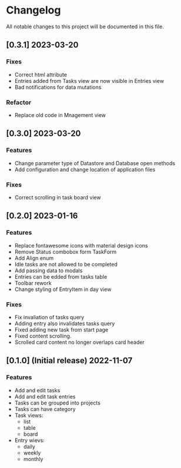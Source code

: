 # Changelog

All notable changes to this project will be documented in this file.

## [0.3.1] 2023-03-20

### Fixes

- Correct html attribute
- Entries added from Tasks view are now visible in Entries view
- Bad notifications for data mutations

### Refactor

- Replace old code in Mnagement view

## [0.3.0] 2023-03-20

### Features

- Change parameter type of Datastore and Database open methods
- Add configuration and change location of application files

### Fixes

- Correct scrolling in task board view

## [0.2.0] 2023-01-16

### Features

- Replace fontawesome icons with material design icons
- Remove Status combobox form TaskForm
- Add Align enum
- Idle tasks are not allowed to be completed
- Add passing data to modals
- Entries can be edded from tasks table
- Toolbar rework
- Change styling of EntryItem in day view

### Fixes

- Fix invaliation of tasks query
- Adding entry also invalidates tasks query
- Fixed adding new task from start page
- Fixed content scrolling.
- Scrolled card content no longer overlaps card header

## [0.1.0] (Initial release) 2022-11-07

### Features

- Add and edit tasks
- Add and edit task entries
- Tasks can be grouped into projects
- Tasks can have category
- Task views:
  - list
  - table
  - board
- Entry wievs:
  - daily
  - weekly
  - monthly
